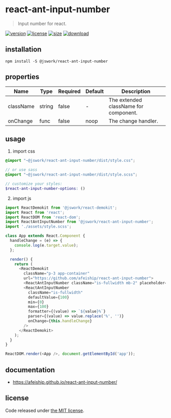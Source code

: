 # react-ant-input-number
> Input number for react.

[![version][version-image]][version-url]
[![license][license-image]][license-url]
[![size][size-image]][size-url]
[![download][download-image]][download-url]

## installation
```shell
npm install -S @jswork/react-ant-input-number
```

## properties
| Name      | Type   | Required | Default | Description                           |
| --------- | ------ | -------- | ------- | ------------------------------------- |
| className | string | false    | -       | The extended className for component. |
| onChange  | func   | false    | noop    | The change handler.                   |


## usage
1. import css
  ```scss
  @import "~@jswork/react-ant-input-number/dist/style.css";

  // or use sass
  @import "~@jswork/react-ant-input-number/dist/style.scss";

  // customize your styles:
  $react-ant-input-number-options: ()
  ```
2. import js
  ```js
  import ReactDemokit from '@jswork/react-demokit';
  import React from 'react';
  import ReactDOM from 'react-dom';
  import ReactAntInputNumber from '@jswork/react-ant-input-number';
  import './assets/style.scss';

  class App extends React.Component {
    handleChange = (e) => {
      console.log(e.target.value);
    };

    render() {
      return (
        <ReactDemokit
          className="p-3 app-container"
          url="https://github.com/afeiship/react-ant-input-number">
          <ReactAntInputNumber className="is-fullwidth mb-2" placeholder="Input your number." onChange={this.handleChange} />
          <ReactAntInputNumber
            className="is-fullwidth"
            defaultValue={100}
            min={0}
            max={100}
            formatter={(value) => `${value}%`}
            parser={(value) => value.replace('%', '')}
            onChange={this.handleChange}
          />
        </ReactDemokit>
      );
    }
  }

  ReactDOM.render(<App />, document.getElementById('app'));

  ```

## documentation
- https://afeiship.github.io/react-ant-input-number/


## license
Code released under [the MIT license](https://github.com/afeiship/react-ant-input-number/blob/master/LICENSE.txt).

[version-image]: https://img.shields.io/npm/v/@jswork/react-ant-input-number
[version-url]: https://npmjs.org/package/@jswork/react-ant-input-number

[license-image]: https://img.shields.io/npm/l/@jswork/react-ant-input-number
[license-url]: https://github.com/afeiship/react-ant-input-number/blob/master/LICENSE.txt

[size-image]: https://img.shields.io/bundlephobia/minzip/@jswork/react-ant-input-number
[size-url]: https://github.com/afeiship/react-ant-input-number/blob/master/dist/react-ant-input-number.min.js

[download-image]: https://img.shields.io/npm/dm/@jswork/react-ant-input-number
[download-url]: https://www.npmjs.com/package/@jswork/react-ant-input-number
